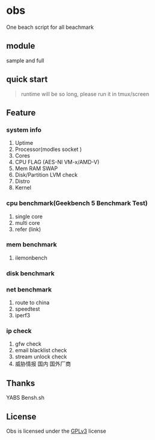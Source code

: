 # obs
One beach script for all beachmark
## module
sample and full
## quick start
> runtime will be so long, please run it in tmux/screen
## Feature
### system info
1. Uptime
2. Processor(modles socket )
3. Cores
4. CPU FLAG (AES-NI VM-x/AMD-V)
5. Mem RAM SWAP
6. Disk/Partition LVM check       
7. Distro     
8. Kernel     
### cpu benchmark(Geekbench 5 Benchmark Test)
1. single core
2. multi core
3. refer (link)
### mem benchmark
1. ilemonbench
### disk benchmark
### net benchmark
1. route to china
2. speedtest
3. iperf3
### ip check
1. gfw check
2. email blacklist check
3. stream unlock check
4. 威胁情报 国内 国外厂商
## Thanks
YABS
Bensh.sh
## License
Obs is licensed under the [GPLv3](https://raw.githubusercontent.com/evilgaoshu/obs/main/LICENSE) license
